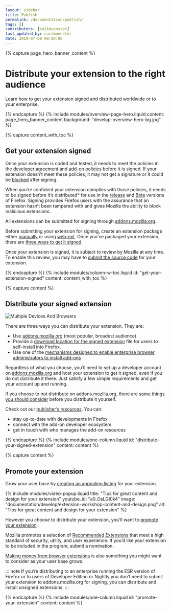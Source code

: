 ```yaml
---
layout: sidebar
title: Publish
permalink: /documentation/publish/
tags: []
contributors: [caitmuenster]
last_updated_by: caitmuenster
date: 2019-07-09 09:00:00
---
```


<!-- Overview Page Hero Banner -->

{% capture page_hero_banner_content %}

# Distribute your extension to the right audience

Learn how to get your extension signed and distributed worldwide or to your enterprise.

{% endcapture %}
{% include modules/overview-page-hero.liquid
	content: page_hero_banner_content
	background: "develop-overview-hero-bg.jpg"
%}

<!-- END: Overview Page Hero Banner -->

<!-- Content with Table of Contents Module -->

{% capture content_with_toc %}

## Get your extension signed
[addons-link]:https://addons.mozilla.org
[self-dist]:/documentation/publish/self-distribution/
Once your extension is coded and tested, it needs to meet the policies in the [developer agreement](/documentation/publish/firefox-add-on-distribution-agreement/) and [add-on policies](/documentation/publish/add-on-policies/) before it is signed. If your extension doesn’t meet these policies, it may not get a signature or it could be [blocked](/documentation/publish/add-ons-blocking-process/) after signing.

When you’re confident your extension complies with those policies, it needs to be signed before it’s distributed\* for use in the [release](https://www.mozilla.org/firefox/) and [Beta](https://www.mozilla.org/firefox/channel/desktop/) versions of Firefox. Signing provides Firefox users with the assurance that an extension hasn’t been tampered with and gives Mozilla the ability to block malicious extensions.

All extensions can be submitted for signing through [addons.mozilla.org][addons-link].

Before submitting your extension for signing, create an extension package either [manually](/documentation/publish/package-your-extension/) or using [web-ext](/documentation/develop/getting-started-with-web-ext/). Once you’ve packaged your extension, there are [three ways to get it signed](/documentation/publish/signing-and-distribution-overview/).

Once your extension is signed, it is subject to review by Mozilla at any time. To enable this review, you may have to [submit the source code](/documentation/publish/source-code-submission/) for your extension.

{% endcapture %}
{% include modules/column-w-toc.liquid
	id: "get-your-extension-signed"
	content: content_with_toc
%}

<!-- END: Content with Table of Contents -->

<!-- Single Column Body Module -->

{% capture content %}

## Distribute your signed extension

![Multiple Devices And Browsers](/assets/img/documentation/develop/MultipleDevicesAndBrowsers_fullwidth.png)

There are three ways you can distribute your extension. They are:

- Use [addons.mozilla.org](https://developer.mozilla.org/docs/Mozilla/Add-ons/Distribution/Submitting_an_add-on) (most popular, broadest audience)
- Provide a [download location for the signed extension][self-dist] file for users to self-install into Firefox.
- Use one of the [mechanisms designed to enable enterprise browser administrators to install add-ons](/documentation/enterprise/enterprise-distribution/)

Regardless of what you choose, you’ll need to set up a developer account on [addons.mozilla.org][addons-link] and host your extension to get it signed, even if you do not distribute it there. Just satisfy a few simple requirements and get your account up and running.

If you choose to not distribute on addons.mozilla.org, there are [some things you should consider][self-dist] before you distribute it yourself.

Check out our [publisher’s resources](/documentation/manage/resources-for-publishers/). You can:

- stay up-to-date with developments in Firefox
- connect with the add-on developer ecosystem
- get in touch with who manages the add-on resources

{% endcapture %}
{% include modules/one-column.liquid
	id: "distribute-your-signed-extension"
	content: content
%}

<!-- END: Single Column Body Module -->

<!-- Single Column Body Module -->

{% capture content %}

## Promote your extension

Grow your user base by [creating an appealing listing](/documentation/develop/create-an-appealing-listing/) for your extension.

<!-- Video Popup Thumbnail -->

{% include modules/video-popup.liquid
	title: "Tips for great content and design for your extension"
	youtube_id: "a0_OsLGI0k4"
	image: "documentation/develop/extension-workshop-content-and-design.png"
	alt: "Tips for great content and design for your extension"
%}

<!-- END: Video Popup Thumbnail -->

However you choose to distribute your extension, you’ll want to [promote your extension](/documentation/publish/promoting-your-extension/).

Mozilla promotes a selection of [Recommended Extensions](https://blog.mozilla.org/addons/2019/04/08/recommended-extensions-program-coming-soon/) that meet a high standard of security, utility, and user experience. If you’d like your extension to be included in the program, submit a nomination.

[Making money from browser extensions](/documentation/publish/make-money-from-browser-extensions/) is also something you might want to consider as your user base grows.

::: note
If you’re distributing to an enterprise running the ESR version of Firefox or to users of Developer Edition or Nightly you don’t need to submit your extension to addons.mozilla.org for signing, you can distribute and install unsigned extensions.
:::

{% endcapture %}
{% include modules/one-column.liquid
	id: "promote-your-extension"
	content: content
%}

<!-- END: Single Column Body Module -->


